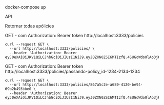 docker-compose up

API

Retornar todas apólicies

GET - com Authorization: Bearer token
http://localhost:3333/policies

```
curl --request GET \
  --url http://localhost:3333/policies/ \
  --header 'Authorization: Bearer eyJ0eXAiOiJKV1QiLCJhbGciOiJIUzI1NiJ9.eyJ0ZXN0ZSI6MTIzfQ.4SUGoWdo0lAo3j0jEp_OsklSFkhHm76ZDqkk3Sa_zas'
```

GET - com Authorization: Bearer token
http://localhost:3333/policies/passando-policy_id-1234-2134-1234

```
curl --request GET \
  --url http://localhost:3333/policies/867a5c2e-a689-4120-be94-69b2b493bbe0 \
  --header 'Authorization: Bearer eyJ0eXAiOiJKV1QiLCJhbGciOiJIUzI1NiJ9.eyJ0ZXN0ZSI6MTIzfQ.4SUGoWdo0lAo3j0jEp_OsklSFkhHm76ZDqkk3Sa_zas'
```
